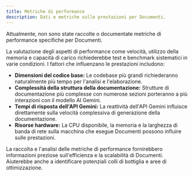 ```yaml
---
title: Metriche di performance
description: Dati e metriche sulle prestazioni per Documenti.
---
```


Attualmente, non sono state raccolte o documentate metriche di performance specifiche per Documenti.

La valutazione degli aspetti di performance come velocità, utilizzo della memoria e capacità di carico richiederebbe test e benchmark sistematici in varie condizioni. I fattori che influenzano le prestazioni includono:

- **Dimensioni del codice base:** Le codebase più grandi richiederanno naturalmente più tempo per l'analisi e l'elaborazione.
- **Complessità della struttura della documentazione:** Strutture di documentazione più complesse con numerose sezioni porteranno a più interazioni con il modello AI Gemini.
- **Tempi di risposta dell'API Gemini:** La reattività dell'API Gemini influisce direttamente sulla velocità complessiva di generazione della documentazione.
- **Risorse hardware:** La CPU disponibile, la memoria e la larghezza di banda di rete sulla macchina che esegue Documenti possono influire sulle prestazioni.

La raccolta e l'analisi delle metriche di performance fornirebbero informazioni preziose sull'efficienza e la scalabilità di Documenti. Aiuterebbe anche a identificare potenziali colli di bottiglia e aree di ottimizzazione. 




